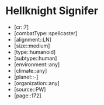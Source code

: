 
# Hellknight Signifer

- [cr::7]
- [combatType::spellcaster]
- [alignment::LN]
- [size::medium]
- [type::humanoid]
- [subtype::human]
- [environment::any]
- [climate::any]
- [planet::-]
- [organization::any]
- [source::PW]
- [page::172]

